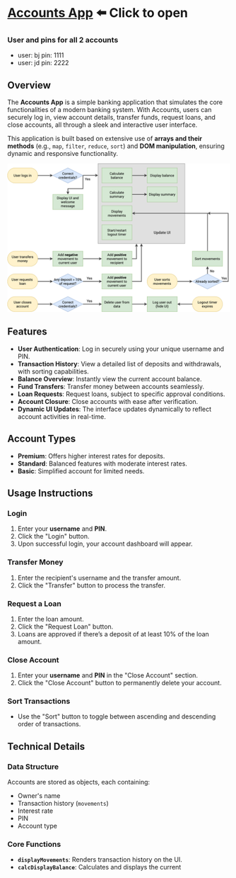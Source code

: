 # [Accounts App](https://RuslanSkl.github.io/Accounts-UI-DOM-App/)  ⬅️ Click to open
### User and pins for all 2 accounts

- user: bj pin: 1111
- user: jd pin: 2222
## Overview

The **Accounts App** is a simple banking application that simulates the core functionalities of a modern banking system. With Accounts, users can securely log in, view account details, transfer funds, request loans, and close accounts, all through a sleek and interactive user interface.

This application is built based on extensive use of **arrays and their methods** (e.g., `map`, `filter`, `reduce`, `sort`) and **DOM manipulation**, ensuring dynamic and responsive functionality.

![Accounts App Overview](./accounts.png)


## Features

- **User Authentication**: Log in securely using your unique username and PIN.
- **Transaction History**: View a detailed list of deposits and withdrawals, with sorting capabilities.
- **Balance Overview**: Instantly view the current account balance.
- **Fund Transfers**: Transfer money between accounts seamlessly.
- **Loan Requests**: Request loans, subject to specific approval conditions.
- **Account Closure**: Close accounts with ease after verification.
- **Dynamic UI Updates**: The interface updates dynamically to reflect account activities in real-time.

## Account Types

- **Premium**: Offers higher interest rates for deposits.
- **Standard**: Balanced features with moderate interest rates.
- **Basic**: Simplified account for limited needs.

## Usage Instructions

### Login
1. Enter your **username** and **PIN**.
2. Click the "Login" button.
3. Upon successful login, your account dashboard will appear.

### Transfer Money
1. Enter the recipient's username and the transfer amount.
2. Click the "Transfer" button to process the transfer.

### Request a Loan
1. Enter the loan amount.
2. Click the "Request Loan" button.
3. Loans are approved if there’s a deposit of at least 10% of the loan amount.

### Close Account
1. Enter your **username** and **PIN** in the "Close Account" section.
2. Click the "Close Account" button to permanently delete your account.

### Sort Transactions
- Use the "Sort" button to toggle between ascending and descending order of transactions.

## Technical Details

### Data Structure
Accounts are stored as objects, each containing:
- Owner's name
- Transaction history (`movements`)
- Interest rate
- PIN
- Account type

### Core Functions
- **`displayMovements`**: Renders transaction history on the UI.
- **`calcDisplayBalance`**: Calculates and displays the current
